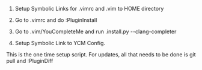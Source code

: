 1. Setup Symbolic Links for .vimrc and .vim to HOME directory

2. Go to .vimrc and do :PluginInstall

3. Go to .vim/YouCompleteMe and run .install.py --clang-completer

4. Setup Symbolic Link to YCM Config.

This is the one time setup script. For updates, all 
that needs to be done is git pull and :PluginDiff
